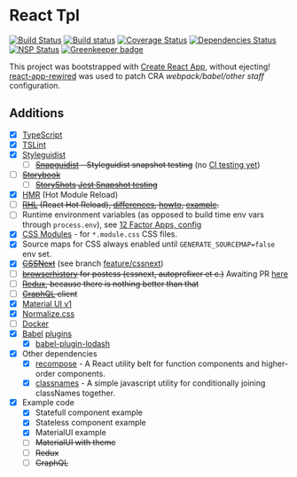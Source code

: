 React Tpl
=========

[![Build Status](https://travis-ci.org/aeldar/react-tpl.svg?branch=master)](https://travis-ci.org/aeldar/react-tpl)
[![Build status](https://ci.appveyor.com/api/projects/status/868g6c6or0i92wib?svg=true)](https://ci.appveyor.com/project/aeldar/react-tpl)
[![Coverage Status](https://coveralls.io/repos/github/aeldar/react-tpl/badge.svg)](https://coveralls.io/github/aeldar/react-tpl)
[![Dependencies Status](https://david-dm.org/aeldar/react-tpl.svg)](https://david-dm.org/aeldar/react-tpl)
[![NSP Status](https://nodesecurity.io/orgs/aeldar/projects/38334832-6ccd-44dc-8155-503b371a74d8/badge)](https://nodesecurity.io/orgs/aeldar/projects/38334832-6ccd-44dc-8155-503b371a74d8)
[![Greenkeeper badge](https://badges.greenkeeper.io/aeldar/react-tpl.svg)](https://greenkeeper.io/)

This project was bootstrapped with [Create React App](https://github.com/facebookincubator/create-react-app), without ejecting!
[react-app-rewired](https://github.com/timarney/react-app-rewired) was used to patch CRA _webpack/babel/other staff_ configuration.

Additions
---------

* [x] [TypeScript](https://www.typescriptlang.org/)
* [x] [TSLint](https://palantir.github.io/tslint/)
* [x] [Styleguidist](https://react-styleguidist.js.org/)
  * [ ] ~~[Snapguidist](https://github.com/styleguidist/snapguidist) - Styleguidist snapshot testing~~ (no [CI testing yet](https://github.com/styleguidist/snapguidist/issues/16))
* [ ] ~~[Storybook](https://storybook.js.org/)~~
  * [ ] ~~[StoryShots](https://github.com/storybooks/storybook/tree/master/addons/storyshots) [Jest Snapshot testing](https://storybook.js.org/testing/structural-testing/)~~
* [x] [HMR](https://github.com/facebookincubator/create-react-app/issues/2317) (Hot Module Reload)
* [ ] ~~[RHL](http://gaearon.github.io/react-hot-loader/) (React Hot Reload), [differences](https://github.com/facebookincubator/create-react-app/issues/1063), [howto](https://github.com/gaearon/react-hot-loader), [example](https://github.com/TypeStrong/ts-loader/tree/master/examples/react-hot-boilerplate).~~
* [ ] Runtime environment variables (as opposed to build time env vars through `process.env`), see [12 Factor Apps, config](https://12factor.net/config)
* [x] [CSS Modules](https://github.com/css-modules/css-modules) - for `*.module.css` CSS files.
* [x] Source maps for CSS always enabled until `GENERATE_SOURCEMAP=false` env set.
* [x] ~~[CSSNext](http://cssnext.io/)~~ (see branch [feature/cssnext](https://github.com/aeldar/react-tpl/tree/feature/cssnext))
* [ ] ~~[browserhistory](https://github.com/ai/browserslist) for postcss (cssnext, autoprefixer et c.)~~ Awaiting PR [here](https://github.com/facebookincubator/create-react-app/pull/2358)
* [ ] ~~[Redux](https://redux.js.org/), because there is nothing better than that~~
* [ ] ~~[GraphQL](http://graphql.org/) client~~
* [x] [Material UI v1](https://material-ui-next.com/)
* [x] [Normalize.css](https://necolas.github.io/normalize.css/)
* [ ] [Docker](https://www.docker.com/)
* [x] [Babel](https://babeljs.io/) [plugins](https://babeljs.io/docs/plugins/)
  * [x] [babel-plugin-lodash](https://github.com/lodash/babel-plugin-lodash)
* [x] Other dependencies
  * [x] [recompose](https://github.com/acdlite/recompose) - A React utility belt for function components and higher-order components.
  * [x] [classnames](https://github.com/JedWatson/classnames) - A simple javascript utility for conditionally joining classNames together.
* [x] Example code
  * [x] Statefull component example
  * [x] Stateless component example
  * [x] MaterialUI example
  * [ ] ~~MaterialUI with theme~~
  * [ ] ~~Redux~~
  * [ ] ~~GraphQL~~

